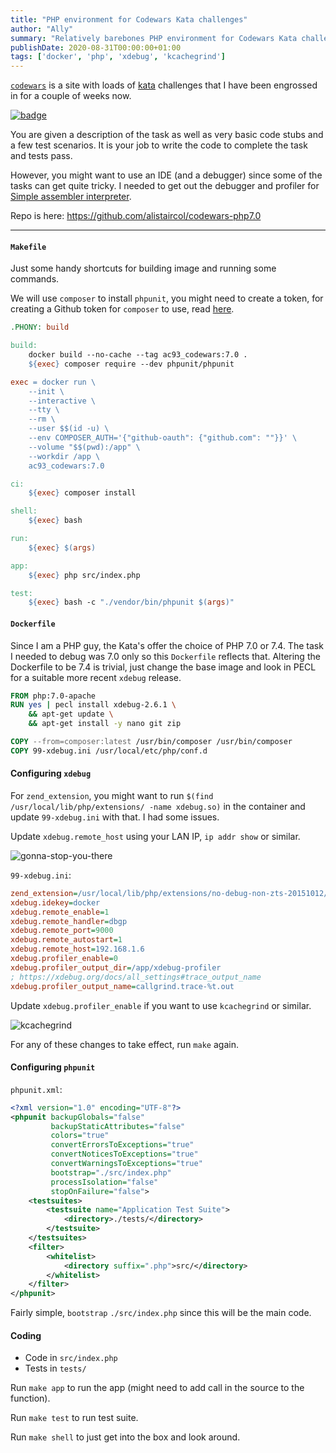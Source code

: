 ```yaml
---
title: "PHP environment for Codewars Kata challenges"
author: "Ally"
summary: "Relatively barebones PHP environment for Codewars Kata challenges, with `xdebug`."
publishDate: 2020-08-31T00:00:00+01:00
tags: ['docker', 'php', 'xdebug', 'kcachegrind']
---
```


[`codewars`](https://www.codewars.com/users/alistaircol) is a site with loads of [kata](https://en.wikipedia.org/wiki/Kata_(programming)) challenges that I have been engrossed in for a couple of weeks now.

[![badge](https://www.codewars.com/users/alistaircol/badges/large)](https://www.codewars.com/users/alistaircol)

You are given a description of the task as well as very basic code stubs and a few test scenarios. It is your job to write the code to complete the task and tests pass.

However, you might want to use an IDE (and a debugger) since some of the tasks can get quite tricky. I needed to get out the debugger and profiler for [Simple assembler interpreter](https://www.codewars.com/kata/58e24788e24ddee28e000053).

Repo is here: https://github.com/alistaircol/codewars-php7.0

---

#### `Makefile`

Just some handy shortcuts for building image and running some commands.

We will use `composer` to install `phpunit`, you might need to create a token, for creating a Github token for `composer` to use, read [here](https://www.previousnext.com.au/blog/managing-composer-github-access-personal-access-tokens).

```makefile
.PHONY: build

build:
	docker build --no-cache --tag ac93_codewars:7.0 .
	${exec} composer require --dev phpunit/phpunit

exec = docker run \
	--init \
	--interactive \
	--tty \
	--rm \
	--user $$(id -u) \
	--env COMPOSER_AUTH='{"github-oauth": {"github.com": ""}}' \
	--volume "$$(pwd):/app" \
	--workdir /app \
	ac93_codewars:7.0

ci:
	${exec} composer install

shell:
	${exec} bash

run:
	${exec} $(args)

app:
	${exec} php src/index.php

test:
	${exec} bash -c "./vendor/bin/phpunit $(args)"
```

#### `Dockerfile`

Since I am a PHP guy, the Kata's offer the choice of PHP 7.0 or 7.4. The task I needed to debug was 7.0 only so this `Dockerfile` reflects that. Altering the Dockerfile to be 7.4 is trivial, just change the base image and look in PECL for a suitable more recent `xdebug` release.

```dockerfile
FROM php:7.0-apache
RUN yes | pecl install xdebug-2.6.1 \
    && apt-get update \
    && apt-get install -y nano git zip

COPY --from=composer:latest /usr/bin/composer /usr/bin/composer
COPY 99-xdebug.ini /usr/local/etc/php/conf.d
``` 

#### Configuring `xdebug`

For `zend_extension`, you might want to run `$(find /usr/local/lib/php/extensions/ -name xdebug.so)` in the container and update `99-xdebug.ini` with that. I had some issues.

Update `xdebug.remote_host` using your LAN IP, `ip addr show` or similar.

![gonna-stop-you-there](/img/misc/gonna-stop-you-there.jpg)

`99-xdebug.ini`:

```ini
zend_extension=/usr/local/lib/php/extensions/no-debug-non-zts-20151012/xdebug.so
xdebug.idekey=docker
xdebug.remote_enable=1
xdebug.remote_handler=dbgp
xdebug.remote_port=9000
xdebug.remote_autostart=1
xdebug.remote_host=192.168.1.6
xdebug.profiler_enable=0
xdebug.profiler_output_dir=/app/xdebug-profiler
; https://xdebug.org/docs/all_settings#trace_output_name
xdebug.profiler_output_name=callgrind.trace-%t.out
```

Update `xdebug.profiler_enable` if you want to use `kcachegrind` or similar.

![kcachegrind](/img/articles/codewars-php-setup/kcachegrind.png)

For any of these changes to take effect, run `make` again.

#### Configuring `phpunit`

`phpunit.xml`:

```xml
<?xml version="1.0" encoding="UTF-8"?>
<phpunit backupGlobals="false"
         backupStaticAttributes="false"
         colors="true"
         convertErrorsToExceptions="true"
         convertNoticesToExceptions="true"
         convertWarningsToExceptions="true"
         bootstrap="./src/index.php"
         processIsolation="false"
         stopOnFailure="false">
    <testsuites>
        <testsuite name="Application Test Suite">
            <directory>./tests/</directory>
        </testsuite>
    </testsuites>
    <filter>
        <whitelist>
            <directory suffix=".php">src/</directory>
        </whitelist>
    </filter>
</phpunit>
```

Fairly simple, `bootstrap` `./src/index.php` since this will be the main code.

#### Coding

* Code in `src/index.php`
* Tests in `tests/`

Run `make app` to run the app (might need to add call in the source to the function).

Run `make test` to run test suite.

Run `make shell` to just get into the box and look around. 
